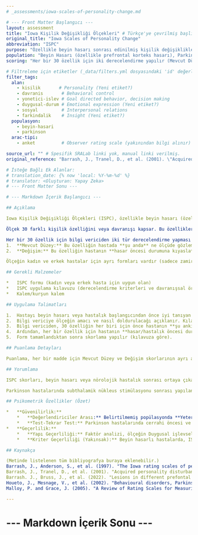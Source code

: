 ```yaml
---
# _assessments/iowa-scales-of-personality-change.md

# --- Front Matter Başlangıcı ---
layout: assessment
title: "Iowa Kişilik Değişikliği Ölçekleri" # Türkçe'ye çevrilmiş başlık
original_title: "Iowa Scales of Personality Change"
abbreviation: "ISPC"
purpose: "Özellikle beyin hasarı sonrası edinilmiş kişilik değişikliklerini değerlendirmek için kullanılır. 30 özellik üzerinden hem davranışın mevcut düzeyini hem de başlangıca (hasar öncesi) göre değişim derecesini ölçer."
population: "Beyin Hasarı (özellikle prefrontal korteks hasarı), Parkinson Hastalığı." # Metinde geçen popülasyonlar
scoring: "Her bir 30 özellik için iki derecelendirme yapılır (Mevcut Düzey ve Değişim). Derecelendirme genellikle hastayı iyi tanıyan bir yakını (bilgi verici) tarafından yapılır. 26 klinik alt ölçek ve 4 kontrol alt ölçeği bulunur. Puanlama detayları kılavuzda belirtilir."

# Filtreleme için etiketler (_data/filters.yml dosyasındaki 'id' değerleri kullanılacak)
filter_tags:
  alan:
    - kisilik       # Personality (Yeni etiket?)
    - davranis       # Behavioral control
    - yonetici-islev # Goal directed behavior, decision making
    - duygusal-durum # Emotional expression (Yeni etiket?)
    - sosyal         # Interpersonal relations
    - farkindalik    # Insight (Yeni etiket?)
  populasyon:
    - beyin-hasari
    - parkinson
  arac-tipi:
    - anket          # Observer rating scale (yakınından bilgi alınır)

source_url: "" # Spesifik SRALab linki yok, manual linki verilmiş.
original_reference: "Barrash, J., Tranel, D., et al. (2001). \"Acquired personality disturbances associated with bilateral damage to the ventromedial prefrontal region.\" Developmental Neuropsychology. Find it on PubMed" # Önemli referanslardan biri.

# İsteğe Bağlı Ek Alanlar:
# translation_date: {% now 'local: %Y-%m-%d' %}
# translator: <Oluşturan: Yapay Zeka>
# --- Front Matter Sonu ---

# --- Markdown İçerik Başlangıcı ---

## Açıklama

Iowa Kişilik Değişikliği Ölçekleri (ISPC), özellikle beyin hasarı (özellikle prefrontal korteks hasarı) veya diğer nörolojik durumlar (örn. Parkinson hastalığı) sonrasında ortaya çıkan edinilmiş kişilik ve davranış değişikliklerini değerlendirmek amacıyla geliştirilmiş bir ölçektir. Değerlendirme, hastayı hasar öncesi dönemden beri iyi tanıyan ve düzenli iletişimde olan bir yakını (bilgi verici, örn. eş, aile üyesi) tarafından yapılır.

Ölçek 30 farklı kişilik özelliğini veya davranışı kapsar. Bu özellikler 6 ana klinik alanda gruplanır: Davranışsal kontrol, Hedef yönelimli davranış, Karar verme, Duygusal ifade, Kişilerarası ilişkiler ve İçgörü. Ayrıca, bilgi vericinin potansiyel yanlılıklarını kontrol etmek amacıyla 4 kontrol ölçeği (Tip A davranış, Kibir, Cimrilik, Manipülatiflik) bulunur.

Her bir 30 özellik için bilgi vericiden iki tür derecelendirme yapması istenir:
1.  **Mevcut Düzey:** Bu özelliğin hastada **şu anda** ne ölçüde gözlemlendiği.
2.  **Değişim:** Bu özelliğin hastanın **hasar öncesi durumuna kıyasla** ne kadar değiştiği (artma, azalma veya değişmeme).

Ölçeğin kadın ve erkek hastalar için ayrı formları vardır (sadece zamirler farklıdır). Davranışsal örneklerle desteklenen yönergeler, bilgi vericinin derecelendirmeleri daha tutarlı yapmasına yardımcı olur. ISPC, özellikle ventromedial prefrontal korteks hasarı sonrası görülen "edinilmiş sosyopati" olarak adlandırılan durumları saptamada hassas olabilir.

## Gerekli Malzemeler

*   ISPC formu (kadın veya erkek hasta için uygun olan)
*   ISPC uygulama kılavuzu (derecelendirme kriterleri ve davranışsal örnekler için)
*   Kalem/kurşun kalem

## Uygulama Talimatları

1.  Hastayı beyin hasarı veya hastalık başlangıcından önce iyi tanıyan ve şu anda da düzenli iletişimde olan bir bilgi verici (informant) belirlenir.
2.  Bilgi vericiye ölçeğin amacı ve nasıl doldurulacağı açıklanır. Kılavuzdaki davranışsal örnekler incelenebilir.
3.  Bilgi vericiden, 30 özelliğin her biri için önce hastanın **şu anki durumunu** (Mevcut Düzey) uygun skalada işaretlemesi istenir.
4.  Ardından, her bir özellik için hastanın **hasar/hastalık öncesi durumuna kıyasla ne kadar değiştiğini** (Değişim) uygun skalada işaretlemesi istenir.
5.  Form tamamlandıktan sonra skorlama yapılır (kılavuza göre).

## Puanlama Detayları

Puanlama, her bir madde için Mevcut Düzey ve Değişim skorlarının ayrı ayrı değerlendirilmesini ve potansiyel olarak alt ölçek skorlarının hesaplanmasını içerir. Detaylı puanlama prosedürleri için ISPC kılavuzuna başvurulmalıdır. Kontrol ölçekleri, bilgi vericinin yanıtlarındaki olası yanlılıkları yorumlamada kullanılır.

## Yorumlama

ISPC skorları, beyin hasarı veya nörolojik hastalık sonrası ortaya çıkan spesifik kişilik ve davranış değişikliklerinin profilini çıkarır. Özellikle "Değişim" skorları, edinilmiş değişikliklerin boyutunu ve yönünü gösterir. Farklı prefrontal lezyon bölgelerine sahip hasta gruarı arasında (örn. ventromedial vs diğerleri) ISPC profillerinin farklılık gösterdiği bulunmuştur (Barrash et al., 2000). Örneğin, bilateral ventromedial prefrontal hasarı olanlarda içgörü eksikliği, inisiyatif eksikliği, irritabilite, sosyal uygunsuzluk gibi alanlarda hem mevcut düzeyde daha yüksek skorlar hem de daha fazla negatif değişim bildirilmiştir.

Parkinson hastalarında subthalamik nükleus stimülasyonu sonrası yapılan bir çalışmada (Houeto et al., 2002), bazı kişilik özelliklerinde (örn. inisiyatif eksikliği, perseverasyon, depresyon) başlangıç durumuna göre farklı yönlerde değişimler gözlemlenmiştir.

## Psikometrik Özellikler (Özet)

*   **Güvenilirlik:**
    *   **Değerlendiriciler Arası:** Belirtilmemiş popülasyonda **Yeterli** bulunmuştur (Ortalama Ağırlıklı Kappa: Mevcut Düzey = 0.48, Değişim = 0.52) (Barrash et al., 1997).
    *   **Test-Tekrar Test:** Parkinson hastalarında cerrahi öncesi ve sonrası değişim skorları raporlanmıştır, ancak standart bir test-tekrar test güvenilirliği (ICC gibi) belirtilmemiştir (Houeto et al., 2001).
*   **Geçerlilik:**
    *   **Yapı Geçerliliği:** Faktör analizi, ölçeğin Duygusal işlevsellik, Davranışsal kontrol, Sosyal/kişilerarası davranış ve Üst düzey bilişsel işlevler gibi boyutlardan oluştuğunu desteklemektedir (Barrash et al., 1997). Ayrıca, farklı lezyon gruarını (ventromedial prefrontal vs diğer prefrontal vs prefrontal olmayan) ayırt edebildiği gösterilmiştir (Barrash et al., 2000).
    *   **Kriter Geçerliliği (Yakınsak):** Beyin hasarlı hastalarda, ISPC boyutları (Duygusal/Sosyal, Dizexecütif, Stresli) ile Minnesota Çok Yönlü Kişilik Envanteri (MMPI) ilgili alt ölçekleri (örn. Davranışsal Dışasallaştırma, Duygusal İçselleştirme) arasında **Zayıf** ile **Yeterli** arasında anlamlı korelasyonlar bulunmuştur (Barrash et al., 2022). Ayrıca, Dizexecütif ve Stresli boyutları bazı nöropsikolojik test skorları (örn. WMS Genel Hafıza, AVLT Gecikmiş Hatırlama, TMT-B, BDI-II) ile anlamlı korelasyonlar göstermiştir (Barrash et al., 2022).

## Kaynakça

(Metinde listelenen tüm bibliyografya buraya eklenebilir.)
Barrash, J., Anderson, S., et al. (1997). "The Iowa rating scales of personality change: reliability and validity." Journal of the International Neuropsychological Society 3: 27-28.
Barrash, J., Tranel, D., et al. (2001). "Acquired personality disturbances associated with bilateral damage to the ventromedial prefrontal region." Developmental Neuropsychology.
Barrash. J., Bruss, J., et al. (2022). "Lesions in different prefontal sectors are associated with different type of acquired personality disturbances. Cortex, 147, 169-184.
Houeto, J., Mesnage, V., et al. (2002). "Behavioural disorders, Parkinson's disease and subthalamic stimulation." Journal of Neurology, Neurosurgery & Psychiatry 72(6): 701.
Malloy, P. and Grace, J. (2005). "A Review of Rating Scales for Measuring Behavior Change Due to Frontal Systems Damage." Cognitive and behavioral neurology 18(1): 18-27.

---
```

# --- Markdown İçerik Sonu ---